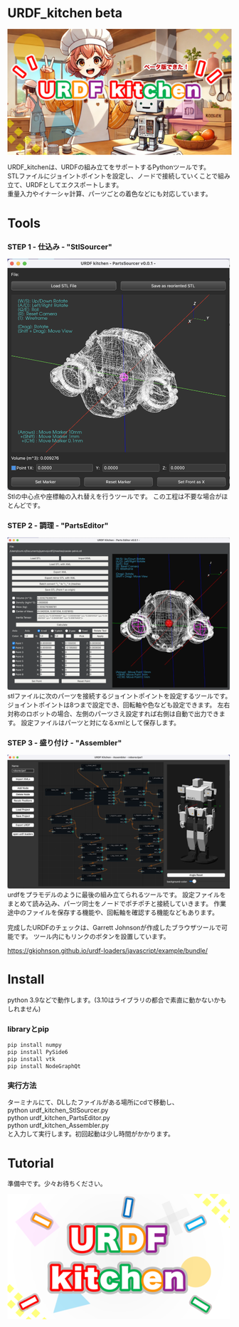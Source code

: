 # URDF_kitchen beta  
<img width="600" alt="urdf_kitchen_beta" src="docs/urdf_kitchen_beta.png">  
  
URDF_kitchenは、URDFの組み立てをサポートするPythonツールです。  
STLファイルにジョイントポイントを設定し、ノードで接続していくことで組み立て、URDFとしてエクスポートします。  
重量入力やイナーシャ計算、パーツごとの着色などにも対応しています。  
  
# Tools  
  
### STEP 1 -  仕込み -  "StlSourcer"  
<img width="500" alt="urdf_kitchen_beta" src="docs/StlSourcer.png">  
Stlの中心点や座標軸の入れ替えを行うツールです。  
この工程は不要な場合がほとんどです。  
  
### STEP 2 - 調理 - "PartsEditor"  
<img width="500" alt="urdf_kitchen_beta" src="docs/PartsEditor.png">  
stlファイルに次のパーツを接続するジョイントポイントを設定するツールです。  
ジョイントポイントは8つまで設定でき、回転軸や色なども設定できます。  
左右対称のロボットの場合、左側のパーツさえ設定すれば右側は自動で出力できます。  
設定ファイルはパーツと対になるxmlとして保存します。  
  
### STEP 3 - 盛り付け - "Assembler"  
<img width="500" alt="urdf_kitchen_beta" src="docs/Assembler.png">  
urdfをプラモデルのように最後の組み立てられるツールです。  
設定ファイルをまとめて読み込み、パーツ同士をノードでポチポチと接続していきます。  
作業途中のファイルを保存する機能や、回転軸を確認する機能などもあります。  
  
完成したURDFのチェックは、Garrett Johnsonが作成したブラウザツールで可能です。
ツール内にもリンクのボタンを設置しています。

https://gkjohnson.github.io/urdf-loaders/javascript/example/bundle/

# Install  
python 3.9などで動作します。(3.10はライブラリの都合で素直に動かないかもしれません)  
  
### libraryとpip  
  
```
pip install numpy  
pip install PySide6  
pip install vtk  
pip install NodeGraphQt  
```

### 実行方法  
  
ターミナルにて、DLしたファイルがある場所にcdで移動し、  
python urdf_kitchen_StlSourcer.py  
python urdf_kitchen_PartsEditor.py  
python urdf_kitchen_Assembler.py  
と入力して実行します。初回起動は少し時間がかかります。  
  
# Tutorial  
準備中です。少々お待ちください。  
  
<img width="500" alt="urdf_kitchen_logo" src="docs/urdf_kitchen.png">
